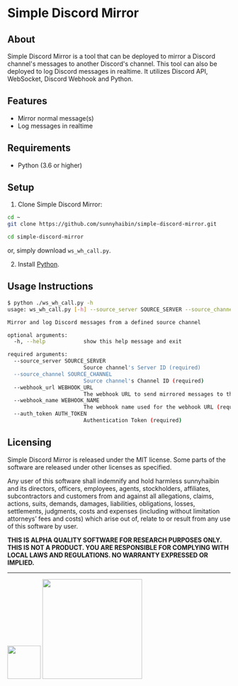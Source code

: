 # Simple Discord Mirror## AboutSimple Discord Mirror is a tool that can be deployed to mirror a Discord channel's messages to another Discord's channel. This tool can also be deployed to log Discord messages in realtime. It utilizes Discord API, WebSocket, Discord Webhook and Python.## Features- Mirror normal message(s)- Log messages in realtime## Requirements- Python (3.6 or higher)## Setup1. Clone Simple Discord Mirror:```bashcd ~git clone https://github.com/sunnyhaibin/simple-discord-mirror.gitcd simple-discord-mirror```or, simply download `ws_wh_call.py`.2. Install [Python](https://www.python.org/downloads/).## Usage Instructions```bash$ python ./ws_wh_call.py -husage: ws_wh_call.py [-h] --source_server SOURCE_SERVER --source_channel SOURCE_CHANNEL --webhook_url WEBHOOK_URL --webhook_name WEBHOOK_NAME --auth_token AUTH_TOKENMirror and log Discord messages from a defined source channeloptional arguments:  -h, --help            show this help message and exitrequired arguments:  --source_server SOURCE_SERVER                        Source channel's Server ID (required)  --source_channel SOURCE_CHANNEL                        Source channel's Channel ID (required)  --webhook_url WEBHOOK_URL                        The webhook URL to send mirrored messages to the target channel (required)  --webhook_name WEBHOOK_NAME                        The webhook name used for the webhook URL (required)  --auth_token AUTH_TOKEN                        Authentication Token (required)```Licensing------Simple Discord Mirror is released under the MIT license. Some parts of the software are released under other licenses as specified.Any user of this software shall indemnify and hold harmless sunnyhaibin and its directors, officers, employees, agents, stockholders, affiliates, subcontractors and customers from and against all allegations, claims, actions, suits, demands, damages, liabilities, obligations, losses, settlements, judgments, costs and expenses (including without limitation attorneys’ fees and costs) which arise out of, relate to or result from any use of this software by user.**THIS IS ALPHA QUALITY SOFTWARE FOR RESEARCH PURPOSES ONLY. THIS IS NOT A PRODUCT.YOU ARE RESPONSIBLE FOR COMPLYING WITH LOCAL LAWS AND REGULATIONS.NO WARRANTY EXPRESSED OR IMPLIED.**---<img src="https://d1qb2nb5cznatu.cloudfront.net/startups/i/1061157-bc7e9bf3b246ece7322e6ffe653f6af8-medium_jpg.jpg?buster=1458363130" width="75"></img> <img src="https://cdn-images-1.medium.com/max/1600/1*C87EjxGeMPrkTuVRVWVg4w.png" width="225"></img>